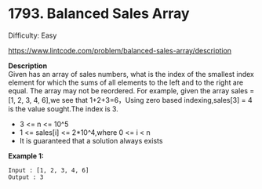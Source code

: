 # 1793. Balanced Sales Array

Difficulty: Easy

https://www.lintcode.com/problem/balanced-sales-array/description

**Description**  
Given has an array of sales numbers, what is the index of the smallest index element for which the sums of all elements to the left and to the right are equal. The array may not be reordered.
For example, given the array sales = [1, 2, 3, 4, 6],we see that 1+2+3=6，Using zero based indexing,sales[3] = 4 is the value sought.The index is 3.

* 3 <= n <= 10^5
* 1 <= sales[i] <= 2*10^4,where 0 <= i < n
*  It is guaranteed that a solution always exists

**Example 1:**
```
Input : [1, 2, 3, 4, 6]
Output : 3
```
